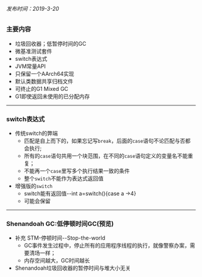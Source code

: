 ###### 发布时间：2019-3-20

### 主要内容

* 垃圾回收器；低暂停时间的GC
* 微基准测试套件
* switch表达式
* JVM常量API
* 只保留一个AArch64实现
* 默认类数据共享归档文件
* 可终止的G1 Mixed GC
* G1即使返回未使用的已分配内存





---

### switch表达式

* 传统switch的弊端
  * 匹配是自上而下的，如果忘记写`break`，后面的`case`语句不论匹配与否都会执行;
  * 所有的`case`语句共用一个块范围，在不同的`case`语句定义的变量名不能重复；
  * 不能再一个`case`里写多个执行结果一致的条件
  * 整个`switch`不能作为表达式返回值
* 增强版的`switch`
  * switch能有返回值--int a=switch(){case a ->4}
  * 可能会保留



---

### Shenandoah GC:低停顿时间GC(预览)

* 补充 STM-停顿时间--Stop-the-world
  * GC事件发生过程中，停止所有的应用程序线程的执行，就像警察办案，需要清场一样；
  * 内存空间越大，GC时间越长
* Shenandoah垃圾回收器的暂停时间与堆大小无关